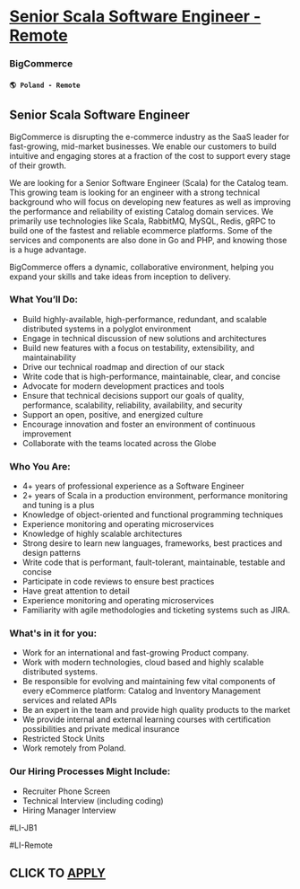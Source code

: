 # [Senior Scala Software Engineer - Remote](https://www.remotewlb.com/apply/senior-scala-software-engineer-remote-95244)  
### BigCommerce  
#### `🌎 Poland - Remote`  

## **Senior Scala Software Engineer**

BigCommerce is disrupting the e-commerce industry as the SaaS leader for fast-growing, mid-market businesses. We enable our customers to build intuitive and engaging stores at a fraction of the cost to support every stage of their growth.

We are looking for a Senior Software Engineer (Scala) for the Catalog team. This growing team is looking for an engineer with a strong technical background who will focus on developing new features as well as improving the performance and reliability of existing Catalog domain services. We primarily use technologies like Scala, RabbitMQ, MySQL, Redis, gRPC to build one of the fastest and reliable ecommerce platforms. Some of the services and components are also done in Go and PHP, and knowing those is a huge advantage.

BigCommerce offers a dynamic, collaborative environment, helping you expand your skills and take ideas from inception to delivery.

### **What You’ll Do:**

  * Build highly-available, high-performance, redundant, and scalable distributed systems in a polyglot environment
  * Engage in technical discussion of new solutions and architectures
  * Build new features with a focus on testability, extensibility, and maintainability
  * Drive our technical roadmap and direction of our stack
  * Write code that is high-performance, maintainable, clear, and concise
  * Advocate for modern development practices and tools
  * Ensure that technical decisions support our goals of quality, performance, scalability, reliability, availability, and security
  * Support an open, positive, and energized culture
  * Encourage innovation and foster an environment of continuous improvement
  * Collaborate with the teams located across the Globe

### **Who You Are:**

  * 4+ years of professional experience as a Software Engineer
  * 2+ years of Scala in a production environment, performance monitoring and tuning is a plus
  * Knowledge of object-oriented and functional programming techniques
  * Experience monitoring and operating microservices
  * Knowledge of highly scalable architectures
  * Strong desire to learn new languages, frameworks, best practices and design patterns
  * Write code that is performant, fault-tolerant, maintainable, testable and concise
  * Participate in code reviews to ensure best practices
  * Have great attention to detail
  * Experience monitoring and operating microservices
  * Familiarity with agile methodologies and ticketing systems such as JIRA.

### **What's in it for you:**

  * Work for an international and fast-growing Product company.
  * Work with modern technologies, cloud based and highly scalable distributed systems.
  * Be responsible for evolving and maintaining few vital components of every eCommerce platform: Catalog and Inventory Management services and related APIs
  * Be an expert in the team and provide high quality products to the market
  * We provide internal and external learning courses with certification possibilities and private medical insurance
  * Restricted Stock Units
  * Work remotely from Poland.

### **Our Hiring Processes Might Include:**

  * Recruiter Phone Screen
  * Technical Interview (including coding)
  * Hiring Manager Interview

#LI-JB1

#LI-Remote

  
## CLICK TO [APPLY](https://www.remotewlb.com/apply/senior-scala-software-engineer-remote-95244)


